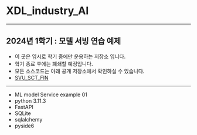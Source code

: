 # XDL_industry_AI

---
2024년 1학기 : 모델 서빙 연습 예제
---
- 이 곳은 임시로 학기 중에만 운용하는 저장소 입니다.
- 학기 종료 후에는 폐쇄할 예정입니다.
- 모든 소스코드는 아래 공개 저장소에서 확인하실 수 있습니다.
- [SVU_SCT_FIN](https://github.com/hugwolf77/SVU_industrial_AI) 
---

- ML model Service example 01
- python 3.11.3
- FastAPI
- SQLite
- sqlalchemy
- pyside6
